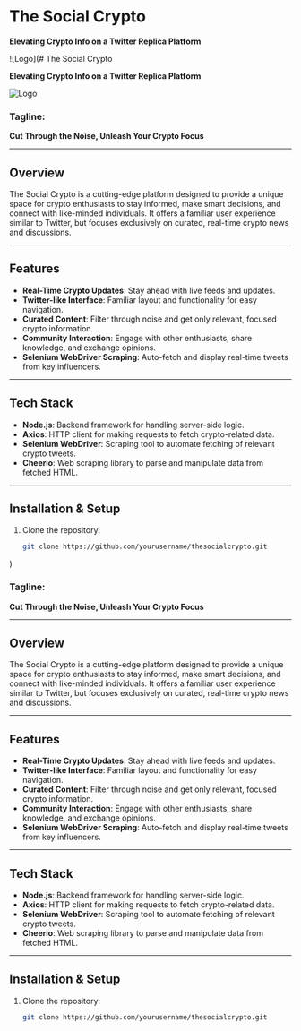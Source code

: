 # The Social Crypto

**Elevating Crypto Info on a Twitter Replica Platform**

![Logo](# The Social Crypto

**Elevating Crypto Info on a Twitter Replica Platform**

![Logo](https://drive.google.com/uc?export=view&id=1YSDGVVy7B--ODYbhFwHaJwo6SqWcy5jm)

### Tagline: 
**Cut Through the Noise, Unleash Your Crypto Focus**

---

## Overview

The Social Crypto is a cutting-edge platform designed to provide a unique space for crypto enthusiasts to stay informed, make smart decisions, and connect with like-minded individuals. It offers a familiar user experience similar to Twitter, but focuses exclusively on curated, real-time crypto news and discussions.

---

## Features

- **Real-Time Crypto Updates**: Stay ahead with live feeds and updates.
- **Twitter-like Interface**: Familiar layout and functionality for easy navigation.
- **Curated Content**: Filter through noise and get only relevant, focused crypto information.
- **Community Interaction**: Engage with other enthusiasts, share knowledge, and exchange opinions.
- **Selenium WebDriver Scraping**: Auto-fetch and display real-time tweets from key influencers.
  
---

## Tech Stack

- **Node.js**: Backend framework for handling server-side logic.
- **Axios**: HTTP client for making requests to fetch crypto-related data.
- **Selenium WebDriver**: Scraping tool to automate fetching of relevant crypto tweets.
- **Cheerio**: Web scraping library to parse and manipulate data from fetched HTML.
  
---

## Installation & Setup

1. Clone the repository:
   ```bash
   git clone https://github.com/yourusername/thesocialcrypto.git
)

### Tagline: 
**Cut Through the Noise, Unleash Your Crypto Focus**

---

## Overview

The Social Crypto is a cutting-edge platform designed to provide a unique space for crypto enthusiasts to stay informed, make smart decisions, and connect with like-minded individuals. It offers a familiar user experience similar to Twitter, but focuses exclusively on curated, real-time crypto news and discussions.

---

## Features

- **Real-Time Crypto Updates**: Stay ahead with live feeds and updates.
- **Twitter-like Interface**: Familiar layout and functionality for easy navigation.
- **Curated Content**: Filter through noise and get only relevant, focused crypto information.
- **Community Interaction**: Engage with other enthusiasts, share knowledge, and exchange opinions.
- **Selenium WebDriver Scraping**: Auto-fetch and display real-time tweets from key influencers.
  
---

## Tech Stack

- **Node.js**: Backend framework for handling server-side logic.
- **Axios**: HTTP client for making requests to fetch crypto-related data.
- **Selenium WebDriver**: Scraping tool to automate fetching of relevant crypto tweets.
- **Cheerio**: Web scraping library to parse and manipulate data from fetched HTML.
  
---

## Installation & Setup

1. Clone the repository:
   ```bash
   git clone https://github.com/yourusername/thesocialcrypto.git
